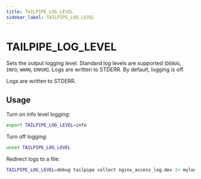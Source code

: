 ```yaml
---
title: TAILPIPE_LOG_LEVEL
sidebar_label: TAILPIPE_LOG_LEVEL
---
```


# TAILPIPE_LOG_LEVEL

Sets the output logging level.  Standard log levels are supported (`DEBUG`, `INFO`, `WARN`, `ERROR`). Logs are written to STDERR.  By default, logging is off.

Logs are written to STDERR.

## Usage 

Turn on info level logging:
```bash
export TAILPIPE_LOG_LEVEL=info
```

Turn off logging:

```bash
unset TAILPIPE_LOG_LEVEL
```

Redirect logs to a file:
```bash
TAILPIPE_LOG_LEVEL=debug tailpipe collect nginx_access_log.dev 2> mylogs.txt
```